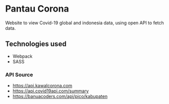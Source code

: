 # Pantau Corona

Website to view Covid-19 global and indonesia data, using open API to fetch data.

## Technologies used

- Webpack
- SASS

### API Source

- https://api.kawalcorona.com
- https://api.covid19api.com/summary
- https://banuacoders.com/api/pico/kabupaten
